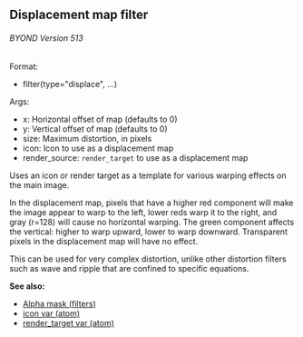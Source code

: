 ## Displacement map filter 
###### BYOND Version 513

Format:
+   filter(type=\"displace\", \...)
<!-- -->
Args:
+   x: Horizontal offset of map (defaults to 0)
+   y: Vertical offset of map (defaults to 0)
+   size: Maximum distortion, in pixels
+   icon: Icon to use as a displacement map
+   render_source: `render_target` to use as a displacement map


Uses an icon or render target as a template for various warping
effects on the main image. 

In the displacement map, pixels that
have a higher red component will make the image appear to warp to the
left, lower reds warp it to the right, and gray (r=128) will cause no
horizontal warping. The green component affects the vertical: higher to
warp upward, lower to warp downward. Transparent pixels in the
displacement map will have no effect. 

This can be used for very
complex distortion, unlike other distortion filters such as wave and
ripple that are confined to specific equations.

**See also:**
+   [Alpha mask (filters)](/ref/%7Bnotes%7D/filters/alpha.md) 
+   [icon var (atom)](/ref/atom/var/icon.md) 
+   [render_target var (atom)](/ref/atom/var/render_target.md) <!-- -->